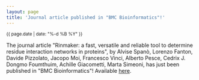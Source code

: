 ```yaml
---
layout: page
title: 'Journal article published in "BMC Bioinformatics"!'
---
```


<small>{{ page.date | date: "%-d %B %Y" }}</small>

The journal article "Rinmaker: a fast, versatile and reliable tool to determine residue interaction networks in proteins", by Alvise Spanò, Lorenzo Fanton, Davide Pizzolato, Jacopo Moi, Francesco Vinci, Alberto Pesce, Cedrix J. Dongmo Foumthuim, Achille Giacometti, Marta Simeoni, has just been published in "BMC Bioinformatics"! Available [here](https://doi.org/10.1186/s12859-023-05466-y).
